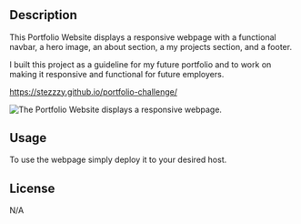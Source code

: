 # <Responsive-CSS-Portfolio>

## Description

This Portfolio Website displays a responsive webpage with a functional navbar, a hero image, an about section, a my projects section, and a footer.

I built this project as a guideline for my future portfolio and to work on making it responsive and functional for future employers.

https://stezzzy.github.io/portfolio-challenge/

![The Portfolio Website displays a responsive webpage.](./assets/images/readmepic.png)

## Usage

To use the webpage simply deploy it to your desired host.

## License

N/A
